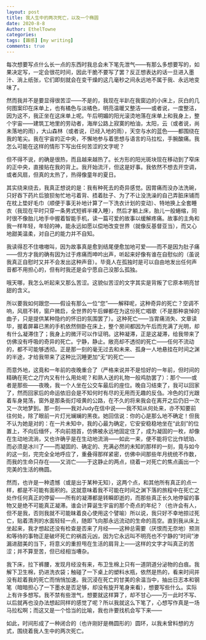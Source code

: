 ```yaml
---
layout: post
title: 我人生中的两次死亡，以及一个椭圆
date: 2020-8-8
Author: EthelTowne
categories: 
tags: [雜感] [my writing]
comments: true
--- 
```

每次想要写点什么长一点的东西时我总会未下笔先泄气——有那么多想要写的，如果决定写，一定会很花时间，因此干脆不要写了罢？反正想表达的话一旦进入墨汁、淌上纸张，它们即刻就会在变干燥的这几毫秒之间永远地不属于我、永远地变味了。

然而我并不是要显得很苦涩——不是的，我现在半趴在我窗边的小床上，灰白的几何图案印在床单上，也有橘色与淡橘色，明亮温暖又整洁——或者说，一度整洁，因为这不，我正坐在这床单上呢。午后明媚的阳光滚烫地落在床单上和我身上，整个宇宙——建筑工地里的劳动者，海岸公路上寂寞的柏油，太阳，云（或者说，尚未落地的雨），大山森林（或者说，已经入地的雨），天空与水的蓝色——都围绕在我的笔尖。我在宇宙的正中央，不懈地参与着思想与语言的马拉松，手腕酸痛。我怎么可能在这样的情形下写出任何苦涩的文字呢？

但不得不说，的确是很热，而且越来越热了。长方形的阳光斑块现在移动到了窄床的正中央，直接贴在我的背上。我开始流汗，但这是好事。我依然不想去开空调，或者风扇，但真的太热了，热得像童年的夏日。

其实绕来绕去，我真正想说的是：我有种死去的奇异感觉。因胃痛而没办法洗碗，只好吞下药片后狼狈匆忙地弓着背、捂着肚子、为了不让没洗澡的自己弄脏床铺而在枕上垫好毛巾（顺便于事无补地计算了一下洗衣计划的变动）、特地换上全套睡衣（我现在平时只穿一条男式短裤半裸入睡），然后才躺上床，胎儿一般蜷缩，同时很不像胎儿地手中握着智能手机，读一篇可爱的故事以缓解疼痛。故事的主角和我一样年轻，年轻的神，能永远如愿以偿地改变世界（就像反基督亚当），而又心地甜美温柔，对自己的能力并不自知。

我读得忍不住嗷嗷叫，因为故事真是愈到结尾便愈加地可爱——而不是因为肚子痛——但方才我的确有因为过于疼痛而呻吟出声，听起来好像有谁在自慰似的（虽说我真正自慰时又并不会发出这种声音）。毕竟人在孤独时是可以自由地发出任何声音都不用担心的，但有时我还是会宁愿自己没那么孤独。

哦天哪，我怎么听起来又那么苦涩。这貌似苦涩的文字其实是背叛了它原本明亮甘甜的含义。

所以要我如何跟您——假设有那么一位“您”——解释呢，这种奇异的死亡？空调不响，风扇不转，窗户微启，全世界的午后蝉都在为这份死亡唱歌（不是那种哀悼的曲子，只是提供某种隐约的怀旧的氛围罢了）。这种死亡——当胃痛消失、文章读毕，握着屏幕已黑的手机依然侧卧在床上，整个房间都因为午后而充满了光明，却有什么凝滞住了；我身上的微汗可以作证明。这种凝滞，正是这凝滞，给我带来了仿佛没有呼吸的奇异的死亡。宁静，静止。敞亮却不透彻的死亡——任何不流动的，都不可能够透彻。正是那一刻的毫无过去和未来、孤身一人地悬挂在时间之渊的半途，才给我带来了这种比沉睡更加“无”的死亡——

而意外地，这竟和一年前的夜晚重合了（严格来说并不是恰好的一年前，但时间的精确在死亡之厅内又有什么用处呢？和熟人送的礼物一般鸡肋罢了）：那个——或者是那些——夜晚，我一个人坐在公交车最后的座位。晚自习结束了，我可以回家了，然而回家后的命运依旧会是不知何时有尽的无用而无趣的反刍。冷色的灯光跟着车身晃荡，窗外是那条街灯哑黄的公路，在不久的将来我会在离开之后仍旧一次又一次地梦到。那一刻——我对Judy在信中说——我不知从何处来，亦不知要前往何处，除了眼前一片灯光斓斓的黑夜。她回信说：你的心是那么地不确定！但我不认为她是对的：在一片未知中，我的心最为确定，它安安稳稳地坐在“此刻”的位置上，不向后缅怀，不向前翘首，仿佛被永远地固定住了，成为凝固的一枚，却像在生动地流淌，又也许确乎是在生动地流淌——如此一来，便不能将它比作琥珀、而必须是冰川了——而凝固的、确定的、充满必然的未知的那样的一刻，竟与如今的这一刻，完完全全地呼应了，重叠得那样紧密，仿佛中间那些年月统统不作数，而我的生命只存在——又消亡——于这静止的两点，绕着一对死亡的焦点画出一个完美的生活的椭圆。

然而，也许是一种遗憾（或是出于某种无知），这两个点，和其他所有真正的点一样，都是不可能有面积的。这就意味着我不可能在时间之渊下落的旅程中在死亡之处作任何真正的停留——所有的凝滞都是转瞬即逝的，而那些真正长久地停留的事物又是绝不可能真正凝滞。谁会计算诞生宇宙的那个奇点的年纪？（也许会有人，但不是我，否则我就不可能昧着良心使用这个譬喻）所以说，我只好不幸地掠过死亡，贴着清洌的水面轻轻一点，随即飞向那永远流动的生命的高空。直到我从床上坐起来，我才想起还没有检查是否来了月经——这种总需要（厌恨而无奈地）预测和等待的事物正是破坏死亡的祸首元凶，因为它永远叫不明亮也不宁静的“时间”渗漏进甜美的当下，将意义的重担甩在生活的肩背上——这样的文字才叫真正的苦涩；并不算至苦，但已经相当嘈杂。

我下床，拉下裤腰，发现月经没有来，布卫生棉上只有一道阴道分泌物的白痕。我解下卫生棉，扔进洗衣袋；触碰了一下桌上的塑料水瓶，依然是热的，看来时间并没有趁着我的死亡而悄悄加速。我沉浸在死亡的甘美的余温当中，抽出日志本和钢笔（暗暗担心了一下墨水是否足够，却没有旋开笔身来看），想要写些什么。实际上有许多想写。我不禁有些泄气，想要就这样算了，却不甘心——万一此时不写、以后就再也没办法想起同样的感觉了呢？所以我就这么下笔了，心想写作真是一场马拉松啊；而这又是一个恰当的比喻，我也许要找机会写下来——

如此，时间形成了一种闭合的（也许刚好是椭圆形的）圆环，以我未曾料想的方式，围绕着我人生中的两次死亡。

